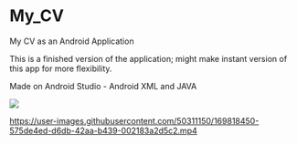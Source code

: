 # My_CV
My CV as an Android Application

This is a finished version of the application; might make instant version of this app for more flexibility.

Made on Android Studio  - Android XML and JAVA

  ![](https://user-images.githubusercontent.com/50311150/169816041-050770ca-13b9-4ca4-a67e-bdd5981f4fda.gif)
  
  https://user-images.githubusercontent.com/50311150/169818450-575de4ed-d6db-42aa-b439-002183a2d5c2.mp4
 






